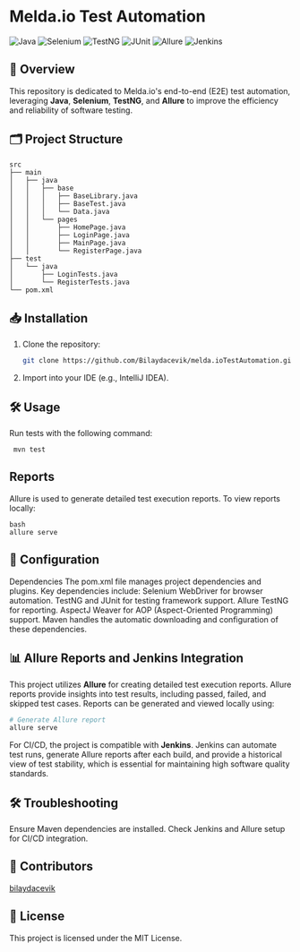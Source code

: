 # Melda.io Test Automation
![Java](https://img.shields.io/badge/Java-ED8B00?style=for-the-badge&logo=java&logoColor=white)
![Selenium](https://img.shields.io/badge/Selenium-43B02A?style=for-the-badge&logo=selenium&logoColor=white)
![TestNG](https://img.shields.io/badge/TestNG-FF9E2C?style=for-the-badge&logo=testng&logoColor=white)
![JUnit](https://img.shields.io/badge/JUnit-25A162?style=for-the-badge&logo=junit&logoColor=white)
![Allure](https://img.shields.io/badge/Allure-E94D5F?style=for-the-badge&logo=allure&logoColor=white)
![Jenkins](https://img.shields.io/badge/Jenkins-D24939?style=for-the-badge&logo=jenkins&logoColor=white)  

## 📖 Overview
This repository is dedicated to Melda.io's end-to-end (E2E) test automation, leveraging **Java**, **Selenium**, **TestNG**, and **Allure** to improve the efficiency and reliability of software testing.


## 🗂️ Project Structure

```
src
├── main
│   ├── java
│   │   ├── base
│   │   │   ├── BaseLibrary.java
│   │   │   ├── BaseTest.java
│   │   │   └── Data.java
│   │   └── pages
│   │       ├── HomePage.java
│   │       ├── LoginPage.java
│   │       ├── MainPage.java
│   │       └── RegisterPage.java
├── test
│   └── java
│       ├── LoginTests.java
│       └── RegisterTests.java
└── pom.xml
```

## 📥 Installation
1. Clone the repository:
   ```bash
   git clone https://github.com/Bilaydacevik/melda.ioTestAutomation.git

2. Import into your IDE (e.g., IntelliJ IDEA).

## 🛠️ Usage
   Run tests with the following command:
   ```
    mvn test
   
   ```
 ## Reports
 Allure is used to generate detailed test execution reports. To view reports locally:

 ```
bash
allure serve

```
## 🔧 Configuration
Dependencies
 The pom.xml file manages project dependencies and plugins. Key dependencies include:
Selenium WebDriver for browser automation.
TestNG and JUnit for testing framework support.
Allure TestNG for reporting.
AspectJ Weaver for AOP (Aspect-Oriented Programming) support.
Maven handles the automatic downloading and configuration of these dependencies.

## 📊 Allure Reports and Jenkins Integration
This project utilizes **Allure** for creating detailed test execution reports. Allure reports provide insights into test results, including passed, failed, and skipped test cases. Reports can be generated and viewed locally using:

```bash
# Generate Allure report
allure serve
```

For CI/CD, the project is compatible with **Jenkins**. Jenkins can automate test runs, generate Allure reports after each build, and provide a historical view of test stability, which is essential for maintaining high software quality standards.


## 🛠️ Troubleshooting

Ensure Maven dependencies are installed.
Check Jenkins and Allure setup for CI/CD integration.

## 👥 Contributors
[bilaydacevik]([https://github.com/ChatGTHB](https://github.com/Bilaydacevik))

## 📜 License
This project is licensed under the MIT License.

   

